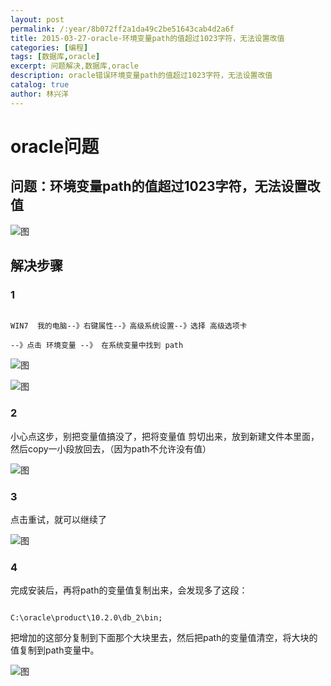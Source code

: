 ---
layout: post
permalink: /:year/8b072ff2a1da49c2be51643cab4d2a6f
title: 2015-03-27-oracle-环境变量path的值超过1023字符，无法设置改值
categories: [编程]
tags: [数据库,oracle]
excerpt: 问题解决,数据库,oracle
description: oracle错误环境变量path的值超过1023字符，无法设置改值
catalog: true
author: 林兴洋
---
# oracle问题 

## 问题：环境变量path的值超过1023字符，无法设置改值
![图](http://image.linxingyang.net/image/O-oracle/image/2015-03-27/01.png)
## 解决步骤
### 1

```
WIN7  我的电脑--》右键属性--》高级系统设置--》选择 高级选项卡
--》点击 环境变量 --》 在系统变量中找到 path 
```

![图](http://image.linxingyang.net/image/O-oracle/image/2015-03-27/02.png)

![图](http://image.linxingyang.net/image/O-oracle/image/2015-03-27/03.png)

### 2

小心点这步，别把变量值搞没了，把将变量值 剪切出来，放到新建文件本里面，然后copy一小段放回去，（因为path不允许没有值）

![图](http://image.linxingyang.net/image/O-oracle/image/2015-03-27/04.png)

### 3

点击重试，就可以继续了

![图](http://image.linxingyang.net/image/O-oracle/image/2015-03-27/05.png)

### 4

完成安装后，再将path的变量值复制出来，会发现多了这段：

```
C:\oracle\product\10.2.0\db_2\bin;
```

把增加的这部分复制到下面那个大块里去，然后把path的变量值清空，将大块的值复制到path变量中。

![图](http://image.linxingyang.net/image/O-oracle/image/2015-03-27/06.png)
